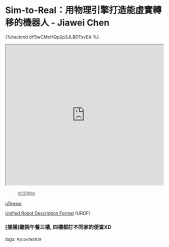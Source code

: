 # Sim-to-Real：用物理引擎打造能虛實轉移的機器人 - Jiawei Chen

{%hackmd oY5wCMoHQp2p3JLBDTxvEA %}

<iframe src="https://app.sli.do/event/ukbmtmrk" height=450 width=100%></iframe>

> 從這開始
 
[uTensor](https://github.com/uTensor/uTensor)

[Unified Robot Description Format](https://industrial-training-master.readthedocs.io/en/melodic/_source/session3/Intro-to-URDF.html) (URDF)

### [插播]聽說午餐三樓, 四樓都訂不同家的便當XD 
###### tags: `PyConTW2019`

